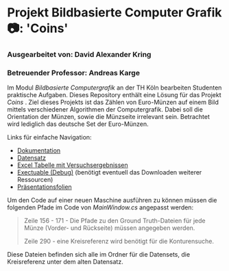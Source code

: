 # Projekt Bildbasierte Computer Grafik :camera:: 'Coins'
### Ausgearbeitet von: David Alexander Kring
### Betreuender Professor: Andreas Karge

Im Modul _Bildbasierte Computergrafik_ an der TH Köln bearbeiten Studenten praktische Aufgaben. Dieses Repository enthält eine Lösung für das Projekt _Coins_ .
Ziel dieses Projekts ist das Zählen von Euro-Münzen auf einem Bild mittels verschiedener Algorithmen der Computergrafik. Dabei soll die Orientation der Münzen, sowie die Münzseite irrelevant sein. Betrachtet wird lediglich das deutsche Set der Euro-Münzen.

Links für einfache Navigation:
- [Dokumentation](https://github.com/dakring/bcg-coins/blob/main/Dokumentation/Bildbasierte_Computergrafik_Coins.pdf)
- [Datensatz](https://github.com/dakring/bcg-coins/tree/main/Datensatz)
- [Excel Tabelle mit Versuchsergebnissen](https://github.com/dakring/bcg-coins/blob/main/Evaluationsergebnisse/Ergebnisse.xlsx)
- [Exectuable (Debug)](https://github.com/dakring/bcg-coins/blob/main/bcg-coins/bin/Debug/bcg-coins.exe) (benötigt eventuell das Downloaden weiterer Ressourcen)
- [Präsentationsfolien](https://github.com/dakring/bcg-coins/blob/main/Abschlusspr%C3%A4sentation/Abschlusspr%C3%A4sentation_Coins.pdf)

Um den Code auf einer neuen Maschine ausführen zu können müssen die folgenden Pfade im Code von _MainWindow.cs_ angepasst werden:
> Zeile 156 - 171 - Die Pfade zu den Ground Truth-Dateien für jede Münze (Vorder- und Rückseite) müssen angegeben werden. 
> 
> Zeile 290 - eine Kreisreferenz wird benötigt für die Konturensuche.

Diese Dateien befinden sich alle im Ordner für die Datensets, die Kreisreferenz unter dem alten Datensatz.
